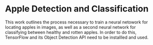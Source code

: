 # Apple Detection and Classification

This work outlines the process necessary to train a neural netowork for locating apples in images, as well as a second neural network for classifying between healthy and rotten apples. In order to do this, TensorFlow and its Object Detection API need to be installled and used.
